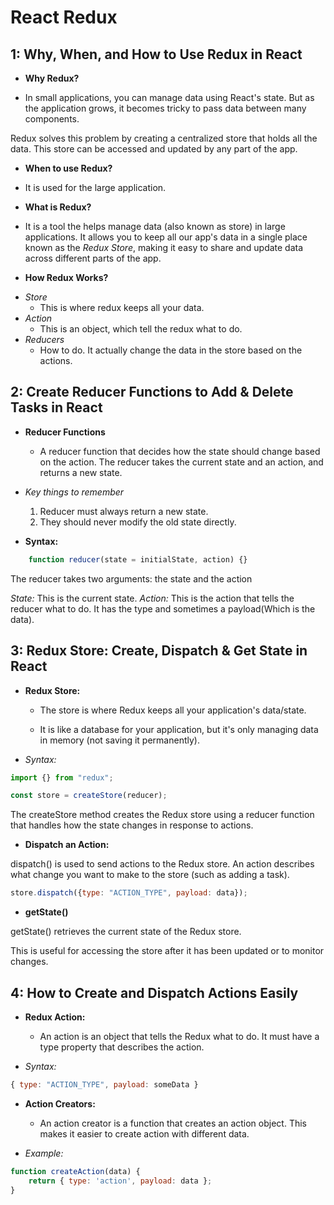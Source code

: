 # React Redux

## 1: Why, When, and How to Use Redux in React

* **Why Redux?**

- In small applications, you can manage data using React's state. But as the application grows, it becomes tricky to pass data between many components.

Redux solves this problem by creating a centralized store that holds all the data. This store can be accessed and updated by any part of the app.

* **When to use Redux?**

- It is used for the large application. 

* **What is Redux?**

- It is a tool the helps manage data (also known as store) in large applications. It allows you to keep all our app's data in a single place known as the *Redux Store*, making it easy to share and update data across different parts of the app.

* **How Redux Works?**

- *Store*
    - This is where redux keeps all your data.
- *Action* 
    - This is an object, which tell the redux what to do.
- *Reducers*
    - How to do. It actually change the data in the store based on the actions.

## 2: Create Reducer Functions to Add & Delete Tasks in React

* **Reducer Functions**
    - A reducer function that decides how the state should change based on the action. The reducer takes the current state and an action, and returns a new state.

* *Key things to remember*
    1. Reducer must always return a new state.
    2. They should never modify the old state directly.

* **Syntax:**
```javascript
    function reducer(state = initialState, action) {}
```

The reducer takes two arguments: the state and the action

*State:* This is the current state.
*Action:* This is the action that tells the reducer what to do. It has the type and sometimes a payload(Which is the data).

## 3: Redux Store: Create, Dispatch & Get State in React

* **Redux Store:**
    - The store is where Redux keeps all your application's data/state.

    - It is like a database for your application, but it's only managing data in memory (not saving it permanently).

* *Syntax:*
```javascript
import {} from "redux";

const store = createStore(reducer);
```

The createStore method creates the Redux store using a reducer function that handles how the state changes in response to actions.

* **Dispatch an Action:**

dispatch() is used to send actions to the Redux store. An action describes what change you want to make to the store (such as adding a task).

```javascript   
store.dispatch({type: "ACTION_TYPE", payload: data});
```

* **getState()**

getState() retrieves the current state of the Redux store.

This is useful for accessing the store after it has been updated or to monitor changes.

## 4: How to Create and Dispatch Actions Easily

* **Redux Action:**
    - An action is an object that tells the Redux what to do. It must have a type property that describes the action.

* *Syntax:*
```javascript
{ type: "ACTION_TYPE", payload: someData }
```

* **Action Creators:**
    - An action creator is a function that creates an action object. This makes it easier to create action with different data.

* *Example:*
```javascript
function createAction(data) {
    return { type: 'action', payload: data };
}
```